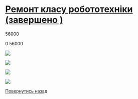 # [Ремонт класу робототехніки (завершено )](/info/for-grads/ремонт-класу-робототехніки/)

56000

0
56000

![](/images/info/for-grads/ремонт-класу-робототехніки/r1.jpg)

![](/images/info/for-grads/ремонт-класу-робототехніки/r2.jpg)

![](/images/info/for-grads/ремонт-класу-робототехніки/r3.jpg)

![](/images/info/for-grads/ремонт-класу-робототехніки/r4.jpg)

<!-- <form action="/%D0%B4%D0%BB%D1%8F-%D0%B2%D0%B8%D0%BF%D1%83%D1%81%D0%BA%D0%BD%D0%B8%D0%BA%D1%96%D0%B2/%D1%80%D0%B5%D0%BC%D0%BE%D0%BD%D1%82-%D0%BA%D0%BB%D0%B0%D1%81%D1%83-%D1%80%D0%BE%D0%B1%D0%BE%D1%82%D0%BE%D1%82%D0%B5%D1%85%D0%BD%D1%96%D0%BA%D0%B8" class="donateform" enctype="multipart/form-data" method="post"><input id="Email" name="Email" placeholder="email@domain.com" type="email" value="" /><input id="Name" name="Name" placeholder="Вася Пупкін" type="text" value="" /><input type="number" id="Amount" name="Amount" placeholder="100 UAH" />
<input type="hidden" id="ProjectId" name="ProjectId" value="1769" />
<input type="hidden" id="Subscribe" name="Subscribe" value="fasle" />
<input type="submit" value="Зробити внесок" />
<input name='ufprt' type='hidden' value='C41E101B5ADD54041E79F1F47F6CF01DF464E35102308D281FA98F454C87FE67F6A32011DF1D0136764A17C807BF6C95471E9CC83D59CBF7EA6FF06AB2E5A96ED6940D8B2CE8278004546CFB196E75B6EBDCAC8358852B13AD57E87D3892469D831AFD2F2AB526AB4B198AA2BE03FDC39A1B5472B8E43F601BB2FB37B8324A2C7D9CC6C2D592A976C8EC13B7D18F8DC1' /></form> -->

[Повернутись назад](/info/for-grads/)
